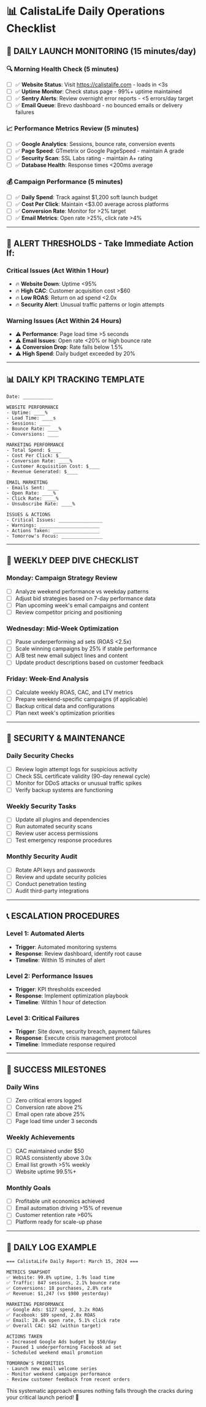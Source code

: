 # 📊 CalistaLife Daily Operations Checklist

## 🎯 **DAILY LAUNCH MONITORING** (15 minutes/day)

### **🔍 Morning Health Check (5 minutes)**
- [ ] ✅ **Website Status**: Visit https://calistalife.com - loads in <3s
- [ ] ✅ **Uptime Monitor**: Check status page - 99%+ uptime maintained
- [ ] ✅ **Sentry Alerts**: Review overnight error reports - <5 errors/day target
- [ ] ✅ **Email Queue**: Brevo dashboard - no bounced emails or delivery failures

### **📈 Performance Metrics Review (5 minutes)**
- [ ] ✅ **Google Analytics**: Sessions, bounce rate, conversion events
- [ ] ✅ **Page Speed**: GTmetrix or Google PageSpeed - maintain A grade
- [ ] ✅ **Security Scan**: SSL Labs rating - maintain A+ rating
- [ ] ✅ **Database Health**: Response times <200ms average

### **💰 Campaign Performance (5 minutes)**
- [ ] ✅ **Daily Spend**: Track against $1,200 soft launch budget
- [ ] ✅ **Cost Per Click**: Maintain <$3.00 average across platforms
- [ ] ✅ **Conversion Rate**: Monitor for >2% target
- [ ] ✅ **Email Metrics**: Open rate >25%, click rate >4%

---

## 🚨 **ALERT THRESHOLDS - Take Immediate Action If:**

### **Critical Issues (Act Within 1 Hour)**
- 🔥 **Website Down**: Uptime <95%
- 🔥 **High CAC**: Customer acquisition cost >$60
- 🔥 **Low ROAS**: Return on ad spend <2.0x
- 🔥 **Security Alert**: Unusual traffic patterns or login attempts

### **Warning Issues (Act Within 24 Hours)**
- ⚠️ **Performance**: Page load time >5 seconds
- ⚠️ **Email Issues**: Open rate <20% or high bounce rate
- ⚠️ **Conversion Drop**: Rate falls below 1.5%
- ⚠️ **High Spend**: Daily budget exceeded by 20%

---

## 📊 **DAILY KPI TRACKING TEMPLATE**

```
Date: ___________

WEBSITE PERFORMANCE
- Uptime: ____% 
- Load Time: ____s
- Sessions: ____
- Bounce Rate: ____%
- Conversions: ____

MARKETING PERFORMANCE  
- Total Spend: $____
- Cost Per Click: $____
- Conversion Rate: ____%
- Customer Acquisition Cost: $____
- Revenue Generated: $____

EMAIL MARKETING
- Emails Sent: ____
- Open Rate: ____%  
- Click Rate: ____%
- Unsubscribe Rate: ____%

ISSUES & ACTIONS
- Critical Issues: ________________
- Warnings: ______________________
- Actions Taken: _________________
- Tomorrow's Focus: _______________
```

---

## 🎯 **WEEKLY DEEP DIVE CHECKLIST**

### **Monday: Campaign Strategy Review**
- [ ] Analyze weekend performance vs weekday patterns
- [ ] Adjust bid strategies based on 7-day performance data
- [ ] Plan upcoming week's email campaigns and content
- [ ] Review competitor pricing and positioning

### **Wednesday: Mid-Week Optimization**
- [ ] Pause underperforming ad sets (ROAS <2.5x)
- [ ] Scale winning campaigns by 25% if stable performance
- [ ] A/B test new email subject lines and content
- [ ] Update product descriptions based on customer feedback

### **Friday: Week-End Analysis**
- [ ] Calculate weekly ROAS, CAC, and LTV metrics
- [ ] Prepare weekend-specific campaigns (if applicable)
- [ ] Backup critical data and configurations
- [ ] Plan next week's optimization priorities

---

## 🔐 **SECURITY & MAINTENANCE**

### **Daily Security Checks**
- [ ] Review login attempt logs for suspicious activity
- [ ] Check SSL certificate validity (90-day renewal cycle)
- [ ] Monitor for DDoS attacks or unusual traffic spikes
- [ ] Verify backup systems are functioning

### **Weekly Security Tasks**
- [ ] Update all plugins and dependencies
- [ ] Run automated security scans
- [ ] Review user access permissions
- [ ] Test emergency response procedures

### **Monthly Security Audit**
- [ ] Rotate API keys and passwords
- [ ] Review and update security policies
- [ ] Conduct penetration testing
- [ ] Audit third-party integrations

---

## 📞 **ESCALATION PROCEDURES**

### **Level 1: Automated Alerts**
- **Trigger**: Automated monitoring systems
- **Response**: Review dashboard, identify root cause
- **Timeline**: Within 15 minutes of alert

### **Level 2: Performance Issues**
- **Trigger**: KPI thresholds exceeded
- **Response**: Implement optimization playbook
- **Timeline**: Within 1 hour of detection

### **Level 3: Critical Failures**
- **Trigger**: Site down, security breach, payment failures
- **Response**: Execute crisis management protocol
- **Timeline**: Immediate response required

---

## 🎉 **SUCCESS MILESTONES**

### **Daily Wins**
- [ ] Zero critical errors logged
- [ ] Conversion rate above 2%
- [ ] Email open rate above 25%
- [ ] Page load time under 3 seconds

### **Weekly Achievements**
- [ ] CAC maintained under $50
- [ ] ROAS consistently above 3.0x
- [ ] Email list growth >5% weekly
- [ ] Website uptime 99.5%+

### **Monthly Goals**
- [ ] Profitable unit economics achieved
- [ ] Email automation driving >15% of revenue
- [ ] Customer retention rate >60%
- [ ] Platform ready for scale-up phase

---

## 📝 **DAILY LOG EXAMPLE**

```
=== CalistaLife Daily Report: March 15, 2024 ===

METRICS SNAPSHOT
✅ Website: 99.8% uptime, 1.9s load time
✅ Traffic: 847 sessions, 2.1% bounce rate  
✅ Conversions: 18 purchases, 2.8% rate
✅ Revenue: $1,247 (vs $980 yesterday)

MARKETING PERFORMANCE
✅ Google Ads: $127 spend, 3.2x ROAS
✅ Facebook: $89 spend, 2.8x ROAS  
✅ Email: 28.4% open rate, 5.1% click rate
✅ Overall CAC: $42 (within target)

ACTIONS TAKEN
- Increased Google Ads budget by $50/day
- Paused 1 underperforming Facebook ad set
- Scheduled weekend email promotion

TOMORROW'S PRIORITIES  
- Launch new email welcome series
- Monitor weekend campaign performance
- Review customer feedback from recent orders
```

This systematic approach ensures nothing falls through the cracks during your critical launch period! 🚀